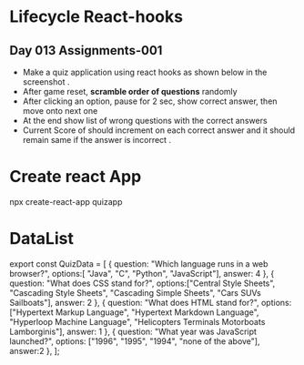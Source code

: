 # Lifecycle React-hooks

## Day 013 Assignments-001

- Make a quiz application using react hooks as shown below in the screenshot .
- After game reset, **scramble order of questions** randomly
- After clicking an option, pause for 2 sec, show correct answer, then move onto next one
- At the end show list of wrong questions with the correct answers
- Current Score of should increment on each correct answer and it should remain same if the answer is incorrect .


# Create react App
npx create-react-app quizapp

# DataList 

export const QuizData = [
    {
        question: "Which language runs in a web browser?",
        options:[ "Java", "C", "Python", "JavaScript"],
        answer: 4
    },
    {
        question: "What does CSS stand for?",
        options:["Central Style Sheets", "Cascading Style Sheets", "Cascading Simple Sheets", "Cars SUVs Sailboats"],
        answer: 2
    },
    {
        question: "What does HTML stand for?",
        options: ["Hypertext Markup Language", "Hypertext Markdown Language", "Hyperloop Machine Language", "Helicopters Terminals Motorboats Lamborginis"],
        answer: 1
    },
    {
        question: "What year was JavaScript launched?",
        options: ["1996", "1995", "1994", "none of the above"],
        answer:2
    },
];